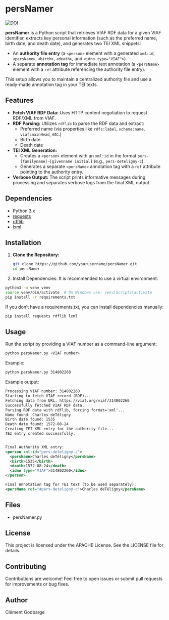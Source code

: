 # persNamer
[![DOI](https://zenodo.org/badge/933156851.svg)](https://doi.org/10.5281/zenodo.14875030)

**persNamer** is a Python script that retrieves VIAF RDF data for a given VIAF identifier, extracts key personal information (such as the preferred name, birth date, and death date), and generates two TEI XML snippets:

- An **authority file entry** (a `<person>` element with a generated `xml:id`, `<persName>`, `<birth>`, `<death>`, and `<idno type="VIAF">`).
- A separate **annotation tag** for immediate text annotation (a `<persName>` element with a `ref` attribute referencing the authority file entry).

This setup allows you to maintain a centralized authority file and use a ready-made annotation tag in your TEI texts.

## Features

- **Fetch VIAF RDF Data:** Uses HTTP content negotiation to request RDF/XML from VIAF.
- **RDF Parsing:** Utilizes `rdflib` to parse the RDF data and extract:
  - Preferred name (via properties like `rdfs:label`, `schema:name`, `viaf:mainHead`, etc.)
  - Birth date
  - Death date
- **TEI XML Generation:**
  - Creates a `<person>` element with an `xml:id` in the format `pers-[familyname]-[givenname initial]` (e.g., `pers-deteligny-c`).
  - Generates a separate `<persName>` annotation tag with a `ref` attribute pointing to the authority entry.
- **Verbose Output:** The script prints informative messages during processing and separates verbose logs from the final XML output.

## Dependencies

- Python 3.x
- [requests](https://pypi.org/project/requests/)
- [rdflib](https://pypi.org/project/rdflib/)
- [lxml](https://pypi.org/project/lxml/)

## Installation

1. **Clone the Repository:**

   ```bash
   git clone https://github.com/yourusername/persNamer.git
   cd persNamer

2.	Install Dependencies:
It is recommended to use a virtual environment:
  ```bash
  python3 -m venv venv
  source venv/bin/activate  # On Windows use: venv\Scripts\activate
  pip install -r requirements.txt
  ```
If you don’t have a requirements.txt, you can install dependencies manually:
  ```bash
  pip install requests rdflib lxml
  ```

## Usage
Run the script by providing a VIAF number as a command-line argument:
  ```bash
  python persNamer.py <VIAF number>
  ```
Example: 
  ```bash
  python persNamer.py 314802260
  ```
Example output:
  ```xml
  Processing VIAF number: 314802260
  Starting to fetch VIAF record (RDF)...
  Fetching data from URL: https://viaf.org/viaf/314802260
  Successfully fetched VIAF RDF data.
  Parsing RDF data with rdflib, forcing format='xml'...
  Name found: Charles deTéligny
  Birth date found: 1535
  Death date found: 1572-08-24
  Creating TEI XML entry for the authority file...
  TEI entry created successfully.
  
  
  Final Authority XML entry:
  <person xml:id="pers-deteligny-c">
    <persName>Charles deTéligny</persName>
    <birth>1535</birth>
    <death>1572-08-24</death>
    <idno type="VIAF">314802260</idno>
  </person>
  
  Final Annotation tag for TEI text (to be used separately):
  <persName ref="#pers-deteligny-c">Charles deTéligny</persName>
  ```
  
## Files

- persNamer.py

## License

This project is licensed under the APACHE License. See the LICENSE file for details.

## Contributing

Contributions are welcome! Feel free to open issues or submit pull requests for improvements or bug fixes.

## Author

Clément Godbarge
